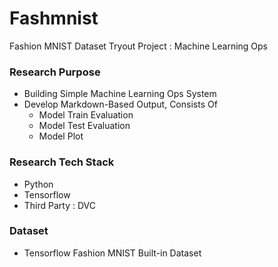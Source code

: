 # Fashmnist
Fashion MNIST Dataset Tryout Project : Machine Learning Ops


### Research Purpose
* Building Simple Machine Learning Ops System
* Develop Markdown-Based Output, Consists Of
  * Model Train Evaluation
  * Model Test Evaluation
  * Model Plot
  
### Research Tech Stack
* Python
* Tensorflow
* Third Party : DVC

### Dataset
* Tensorflow Fashion MNIST Built-in Dataset
